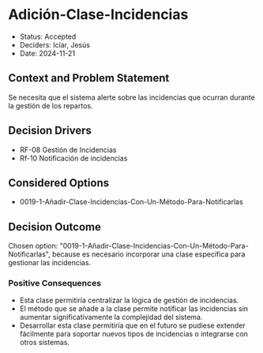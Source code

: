 # Adición-Clase-Incidencias

* Status: Accepted
* Deciders: Icíar, Jesús
* Date: 2024-11-21

## Context and Problem Statement

Se necesita que el sistema alerte sobre las incidencias que ocurran durante la gestión de los repartos.

## Decision Drivers

* RF-08 Gestión de Incidencias
* Rf-10 Notificación de incidencias

## Considered Options

* 0019-1-Añadir-Clase-Incidencias-Con-Un-Método-Para-Notificarlas

## Decision Outcome

Chosen option: "0019-1-Añadir-Clase-Incidencias-Con-Un-Método-Para-Notificarlas", because es necesario incorporar una clase específica para gestionar las incidencias.

### Positive Consequences

* Esta clase permitiría centralizar la lógica de gestión de incidencias.
* El método que se añade a la clase permite notificar las incidencias sin aumentar significativamente la complejidad del sistema.
* Desarrollar esta clase permitiría que en el futuro se pudiese extender fácilmente para soportar nuevos tipos de incidencias o integrarse con otros sistemas.
